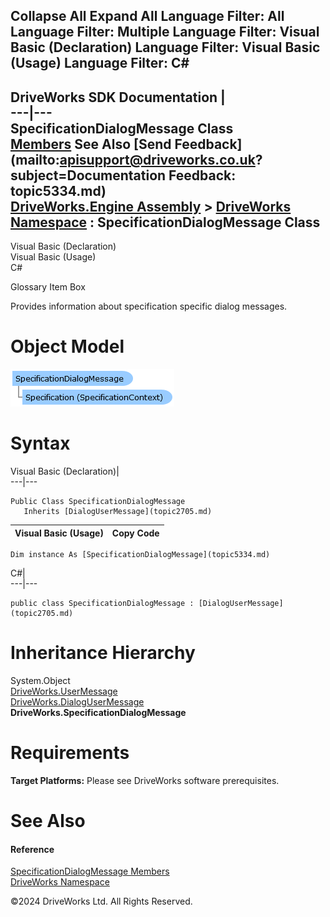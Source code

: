        

 Collapse All Expand All  Language Filter: All  Language Filter: Multiple  Language Filter: Visual Basic (Declaration) Language Filter: Visual Basic (Usage) Language Filter: C#  
---  
DriveWorks SDK Documentation  |   
---|---  
SpecificationDialogMessage Class   
[Members](topic5335.md) See Also [Send Feedback](mailto:apisupport@driveworks.co.uk?subject=Documentation Feedback: topic5334.md)  
[DriveWorks.Engine Assembly](topic2156.md) > [DriveWorks Namespace](topic2159.md) : SpecificationDialogMessage Class  
---  
  
Visual Basic (Declaration)    
Visual Basic (Usage)    
C# 

Glossary Item Box

Provides information about specification specific dialog messages. 

# Object Model

![](dotnetdiagramimages/image268.png)

# Syntax

Visual Basic (Declaration)|   
---|---  
      
    
    Public Class SpecificationDialogMessage 
       Inherits [DialogUserMessage](topic2705.md)  
  
Visual Basic (Usage)| Copy Code  
---|---  
      
    
    Dim instance As [SpecificationDialogMessage](topic5334.md)  
  
C#|   
---|---  
      
    
    public class SpecificationDialogMessage : [DialogUserMessage](topic2705.md)   
  
# Inheritance Hierarchy

System.Object  
[DriveWorks.UserMessage](topic5821.md)  
[DriveWorks.DialogUserMessage](topic2705.md)  
**DriveWorks.SpecificationDialogMessage**  


# Requirements

**Target Platforms:** Please see DriveWorks software prerequisites.

# See Also

#### Reference

[SpecificationDialogMessage Members](topic5335.md)   
[DriveWorks Namespace](topic2159.md)

©2024 DriveWorks Ltd. All Rights Reserved.
